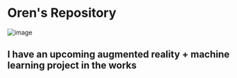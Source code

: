 # Oren's Repository
![image](https://cdn.theouterhaven.net/wp-content/uploads/2018/06/github.jpg)
<h2> I have an upcoming augmented reality + machine learning project in the works
